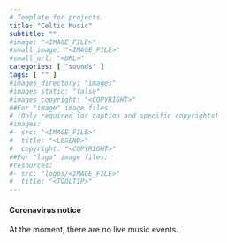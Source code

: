 ```yaml
---
# Template for projects.
title: "Celtic Music"
subtitle: ""
#image: "<IMAGE_FILE>"
#small_image: "<IMAGE_FILE>"
#small_url: "<URL>"
categories: [ "sounds" ]
tags: [ "" ]
#images_directory; "images"
#images_static: "false"
#images_copyright: "<COPYRIGHT>"
##For "image" image files:
# (Only required for caption and specific copyrights)
#images:
#- src: "<IMAGE_FILE>"
#  title: "<LEGEND>"
#  copyright: "<COPYRIGHT>"
##For "logo" image files:
#resources:
#- src: "logos/<IMAGE_FILE>"
#  title: "<TOOLTIP>"
---
```


#### Coronavirus notice   


At the moment, there are no live music events. 

